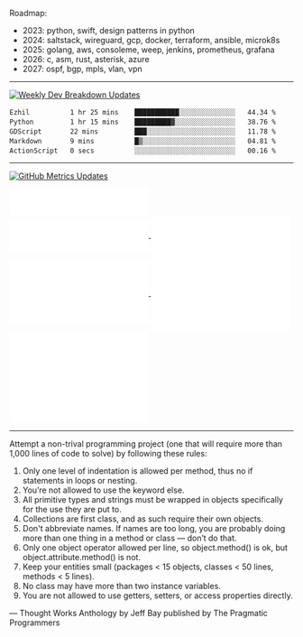 Roadmap:

- 2023: python, swift, design patterns in python
- 2024: saltstack, wireguard, gcp, docker, terraform, ansible, microk8s
- 2025: golang, aws, consoleme, weep, jenkins, prometheus, grafana
- 2026: c, asm, rust, asterisk, azure
- 2027: ospf, bgp, mpls, vlan, vpn
---
[![Weekly Dev Breakdown Updates](https://github.com/raelldottin/raelldottin/actions/workflows/wakatime.yml/badge.svg)](https://github.com/raelldottin/raelldottin/actions/workflows/wakatime.yml)

<!--START_SECTION:waka-->

```txt
Ezhil          1 hr 25 mins    ███████████░░░░░░░░░░░░░░   44.34 %
Python         1 hr 15 mins    █████████▓░░░░░░░░░░░░░░░   38.76 %
GDScript       22 mins         ███░░░░░░░░░░░░░░░░░░░░░░   11.78 %
Markdown       9 mins          █▒░░░░░░░░░░░░░░░░░░░░░░░   04.81 %
ActionScript   0 secs          ░░░░░░░░░░░░░░░░░░░░░░░░░   00.16 %
```

<!--END_SECTION:waka-->
---
[![GitHub Metrics Updates](https://github.com/raelldottin/raelldottin/actions/workflows/metrics.yml/badge.svg)](https://github.com/raelldottin/raelldottin/actions/workflows/metrics.yml)

<a href="https://github.com/raelldottin">
  <img align="center" width="49%" src="./header.svg" />
</a>
<br/>
<a href="https://github.com/raelldottin">
  <img align="center" width="49%" src="./repositories.svg" />
</a>
<a href="https://github.com/raelldottin">
  <img align="center" width="49%" src="./acti_comm.svg" />
</a>

<a href="https://github.com/raelldottin">
  <img align="center" width="49%" src="./iso_calender.svg" />
</a>

<a href="https://github.com/raelldottin">
    <img align="center" width="49%" src="./issue_pr_lang.svg" />
</a>

<a href="https://github.com/raelldottin">
  <img align="center" width="49%" src="./github-habits.svg" />
</a>
<!--
<a href="https://github.com/raelldottin">
    <img align="center" width="49%" src="./achievements.svg" />
</a>
-->

---

Attempt a non-trival programming project (one that will require more than 1,000 lines of code to solve) by following these rules:
1. Only one level of indentation is allowed per method, thus no if statements in loops or nesting.
1. You’re not allowed to use the keyword else.
1. All primitive types and strings must be wrapped in objects specifically for the use they are put to.
1. Collections are first class, and as such require their own objects.
1. Don't abbreviate names. If names are too long, you are probably doing more than one thing in a method or class — don’t do that.
1. Only one object operator allowed per line, so object.method() is ok, but object.attribute.method() is not.
1. Keep your entities small (packages < 15 objects, classes < 50 lines, methods < 5 lines).
1. No class may have more than two instance variables.
1. You are not allowed to use getters, setters, or access properties directly.

— Thought Works Anthology by Jeff Bay published by The Pragmatic Programmers
